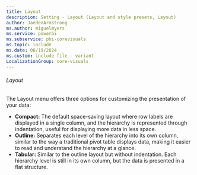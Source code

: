 ```yaml
---
title: Layout
description: Setting - Layout (Layout and style presets, Layout)
author: JaedenArmstrong
ms.author: miguelmyers
ms.service: powerbi
ms.subservice: pbi-corevisuals
ms.topic: include
ms.date: 06/19/2024
ms.custom: include file - variant
LocalizationGroup: core-visuals
---
```

###### Layout

The Layout menu offers three options for customizing the presentation of your data:
- **Compact:** The default space-saving layout where row labels are displayed in a single column, and the hierarchy is represented through indentation, useful for displaying more data in less space.
- **Outline:** Separates each level of the hierarchy into its own column, similar to the way a traditional pivot table displays data, making it easier to read and understand the hierarchy at a glance.
- **Tabular:** Similar to the outline layout but without indentation. Each hierarchy level is still in its own column, but the data is presented in a flat structure.
